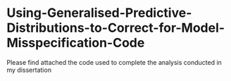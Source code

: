 # Using-Generalised-Predictive-Distributions-to-Correct-for-Model-Misspecification-Code
Please find attached the code used to complete the analysis conducted in my dissertation
